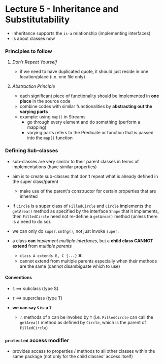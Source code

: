 # Lecture 5 - Inheritance and Substitutability
- inheritance supports the `is-a` relationship (implementing interfaces)
- is about classes now
### Principles to follow
1. *Don't Repeat Yourself*
	- if we need to have duplicated quote, it should just reside in one location/place (i.e. one file only)

2. *Abstraction Principle*
	- each significant piece of functionality should be implemented in **one place** in the source code
	- combine codes with similar functionalities by **abstracting out the varying parts**
	- example: using `map()` in Streams
		- go through every element and do something (perform a mapping)
		- varying parts refers to the Predicate or function that is passed into the `map()` function

### Defining Sub-classes
- sub-classes are very similar to their parent classes in terms of implementations (have similar properties)
- aim is to create sub-classes that don't repeat what is already defined in the super class/parent
	- make use of the parent's constructor for certain properties that are inherited

- If `Circle` is a super class of `FilledCircle` and `Circle` implements the `getArea()` method as specified by the interface `Shape` that it implements, then `FilledCircle` need not re-define a `getArea()` method (unless there is a need to do so).

- we can only do `super.smthg()`, not just invoke `super`.

- a class **can** *implement multiple interfaces*, but a **child class CANNOT extend** from *multiple parents*
	- `class A extends B, C {...}` ❌
	- cannot extend from multiple parents especially when their methods are the same (cannot disambiguate which to use)

#### Conventions
- `S` $\implies$ subclass (type S)
- `T` $\implies$ superclass (type T)

- **we can say `S` is-a `T`**
	- $\therefore$ methods of `S` can be invoked by `T` (i.e. `FilledCircle` can call the `getArea()` method as defined by `Circle`, which is the parent of `FilledCircle`)


### `protected` access modifier
- provides access to properties / methods to all other classes within the same package (not only for the child classes' access itself)